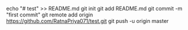 echo "# test" >> README.md
git init
git add README.md
git commit -m "first commit"
git remote add origin https://github.com/RatnaPriya071/test.git
git push -u origin master
